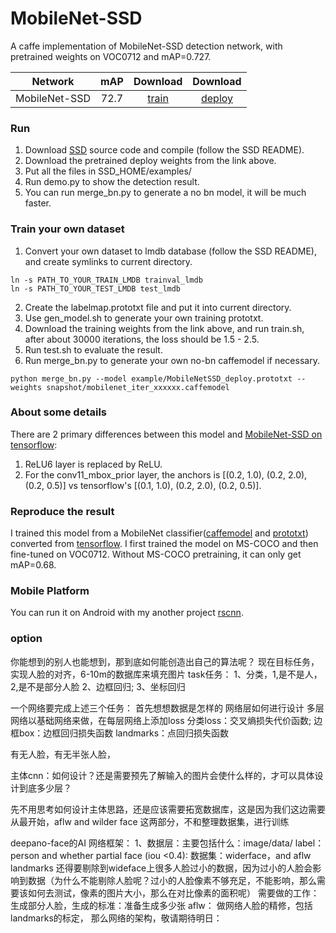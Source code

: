 # MobileNet-SSD
A caffe implementation of MobileNet-SSD detection network, with pretrained weights on VOC0712 and mAP=0.727.

Network|mAP|Download|Download
:---:|:---:|:---:|:---:
MobileNet-SSD|72.7|[train](https://drive.google.com/open?id=0B3gersZ2cHIxVFI1Rjd5aDgwOG8)|[deploy](https://drive.google.com/open?id=0B3gersZ2cHIxRm5PMWRoTkdHdHc)

### Run
1. Download [SSD](https://github.com/weiliu89/caffe/tree/ssd) source code and compile (follow the SSD README).
2. Download the pretrained deploy weights from the link above.
3. Put all the files in SSD_HOME/examples/
4. Run demo.py to show the detection result.
5. You can run merge_bn.py to generate a no bn model, it will be much faster.

### Train your own dataset
1. Convert your own dataset to lmdb database (follow the SSD README), and create symlinks to current directory.
```
ln -s PATH_TO_YOUR_TRAIN_LMDB trainval_lmdb
ln -s PATH_TO_YOUR_TEST_LMDB test_lmdb
```
2. Create the labelmap.prototxt file and put it into current directory.
3. Use gen_model.sh to generate your own training prototxt.
4. Download the training weights from the link above, and run train.sh, after about 30000 iterations, the loss should be 1.5 - 2.5.
5. Run test.sh to evaluate the result.
6. Run merge_bn.py to generate your own no-bn caffemodel if necessary.
```
python merge_bn.py --model example/MobileNetSSD_deploy.prototxt --weights snapshot/mobilenet_iter_xxxxxx.caffemodel
```

### About some details
There are 2 primary differences between this model and [MobileNet-SSD on tensorflow](https://github.com/tensorflow/models/blob/master/object_detection/g3doc/detection_model_zoo.md):
1. ReLU6 layer is replaced by ReLU.
2. For the conv11_mbox_prior layer, the anchors is [(0.2, 1.0), (0.2, 2.0), (0.2, 0.5)] vs tensorflow's [(0.1, 1.0), (0.2, 2.0), (0.2, 0.5)].

### Reproduce the result
I trained this model from a MobileNet classifier([caffemodel](https://drive.google.com/open?id=0B3gersZ2cHIxZi13UWF0OXBsZzA) and [prototxt](https://drive.google.com/open?id=0B3gersZ2cHIxWGEzbG5nSXpNQzA)) converted from [tensorflow](http://download.tensorflow.org/models/mobilenet_v1_1.0_224_2017_06_14.tar.gz). I first trained the model on MS-COCO and then fine-tuned on VOC0712. Without MS-COCO pretraining, it can only get mAP=0.68.

### Mobile Platform
You can run it on Android with my another project [rscnn](https://github.com/chuanqi305/rscnn).

### option
你能想到的别人也能想到，那到底如何能创造出自己的算法呢？
现在目标任务，实现人脸的对齐，6-10m的数据库来填充图片
task任务：
1、分类，1,是不是人，2,是不是部分人脸
2、边框回归;
3、坐标回归


一个网络要完成上述三个任务：
首先想想数据是怎样的
网络层如何进行设计
多层网络以基础网络来做，在每层网络上添加loss
分类loss：交叉熵损失代价函数;
边框box：边框回归损失函数
landmarks：点回归损失函数

有无人脸，有无半张人脸，

主体cnn：如何设计？还是需要预先了解输入的图片会使什么样的，才可以具体设计到底多少层？

先不用思考如何设计主体思路，还是应该需要拓宽数据库，这是因为我们这边需要从最开始，aflw and wilder face 这两部分，不和整理数据集，进行训练

deepano-face的AI 网络框架：
1、数据层：主要包括什么：image/data/  label：person and whether partial face (iou <0.4):
数据集：widerface，and aflw landmarks
还得要剔除到wideface上很多人脸过小的数据，因为过小的人脸会影响到数据（为什么不能剔除人脸呢？过小的人脸像素不够充足，不能影响，那么需要该如何去测试，像素的图片大小，那么在对比像素的面积呢）
需要做的工作：生成部分人脸，生成的标准：准备生成多少张
aflw：  做网络人脸的精修，包括landmarks的标定，
那么网络的架构，敬请期待明日：
